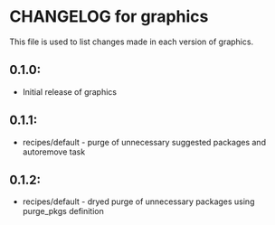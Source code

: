 # CHANGELOG for graphics

This file is used to list changes made in each version of graphics.

## 0.1.0:

* Initial release of graphics

## 0.1.1:

* recipes/default - purge of unnecessary suggested packages and autoremove task

## 0.1.2:

* recipes/default - dryed purge of unnecessary packages using purge_pkgs definition

